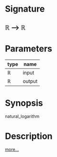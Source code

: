 # Signature
## ℝ ⟶ ℝ

# Parameters

| type | name |
|------|------|
|ℝ|input|
|ℝ|output|

# Synopsis
natural_logarithm

# Description

[more...](https://en.wikipedia.org/wiki/Natural_logarithm)